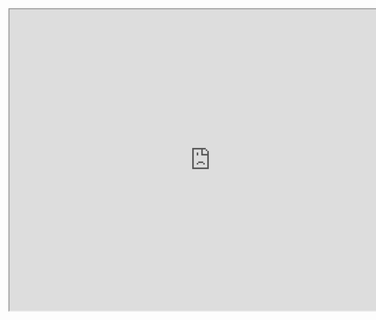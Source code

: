 <iframe 
    style="height:600px; width:800px;"
    src="https://docs.google.com/document/d/e/2PACX-1vQkth6oXya9_wAAzTaqPt6HUTm5jrZurHzXOD-68w2-u5RLovxldmRcp7oKQwKHEAiyD1sXBR6MuLxm/pub?embedded=true">
</iframe>